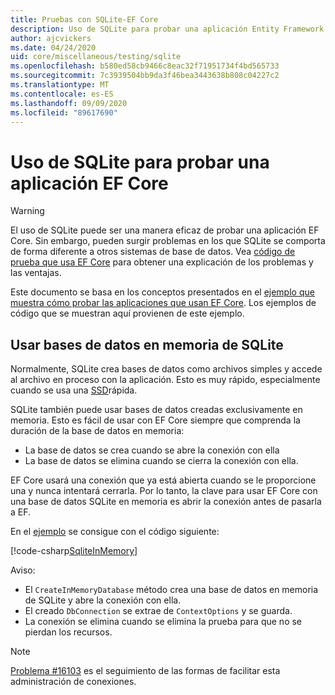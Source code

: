 ```yaml
---
title: Pruebas con SQLite-EF Core
description: Uso de SQLite para probar una aplicación Entity Framework Core
author: ajcvickers
ms.date: 04/24/2020
uid: core/miscellaneous/testing/sqlite
ms.openlocfilehash: b580ed58cb9466c8eac32f71951734f4bd565733
ms.sourcegitcommit: 7c3939504bb9da3f46bea3443638b808c04227c2
ms.translationtype: MT
ms.contentlocale: es-ES
ms.lasthandoff: 09/09/2020
ms.locfileid: "89617690"
---
```

# <a name="using-sqlite-to-test-an-ef-core-application"></a>Uso de SQLite para probar una aplicación EF Core

> [!WARNING]
> El uso de SQLite puede ser una manera eficaz de probar una aplicación EF Core.
> Sin embargo, pueden surgir problemas en los que SQLite se comporta de forma diferente a otros sistemas de base de datos. Vea [código de prueba que usa EF Core](xref:core/miscellaneous/testing/index) para obtener una explicación de los problemas y las ventajas.  

Este documento se basa en los conceptos presentados en el [ejemplo que muestra cómo probar las aplicaciones que usan EF Core](xref:core/miscellaneous/testing/testing-sample).
Los ejemplos de código que se muestran aquí provienen de este ejemplo.

## <a name="using-sqlite-in-memory-databases"></a>Usar bases de datos en memoria de SQLite

Normalmente, SQLite crea bases de datos como archivos simples y accede al archivo en proceso con la aplicación.
Esto es muy rápido, especialmente cuando se usa una [SSD](https://en.wikipedia.org/wiki/Solid-state_drive)rápida. 

SQLite también puede usar bases de datos creadas exclusivamente en memoria.
Esto es fácil de usar con EF Core siempre que comprenda la duración de la base de datos en memoria:
* La base de datos se crea cuando se abre la conexión con ella
* La base de datos se elimina cuando se cierra la conexión con ella.

EF Core usará una conexión que ya está abierta cuando se le proporcione una y nunca intentará cerrarla.
Por lo tanto, la clave para usar EF Core con una base de datos SQLite en memoria es abrir la conexión antes de pasarla a EF.  

En el [ejemplo](xref:core/miscellaneous/testing/testing-sample) se consigue con el código siguiente:

[!code-csharp[SqliteInMemory](../../../../samples/core/Miscellaneous/Testing/ItemsWebApi/Tests/SqliteInMemoryItemsControllerTest.cs?name=SqliteInMemory)]

Aviso:
* El `CreateInMemoryDatabase` método crea una base de datos en memoria de SQLite y abre la conexión con ella.
* El creado `DbConnection` se extrae de `ContextOptions` y se guarda.
* La conexión se elimina cuando se elimina la prueba para que no se pierdan los recursos. 

> [!NOTE]
> [Problema #16103](https://github.com/dotnet/efcore/issues/16103) es el seguimiento de las formas de facilitar esta administración de conexiones. 
